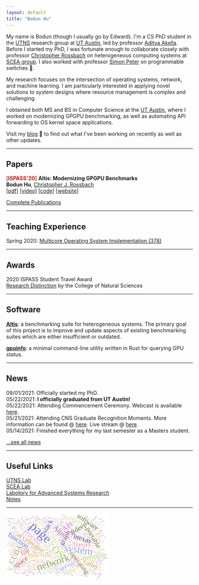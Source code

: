 ```yaml
---
layout: default
title: "Bodun Hu"
---
```


My name is Bodun (though I usually go by Edward). I'm a CS PhD student in the [UTNS](https://utns.cs.utexas.edu/) research group at [UT Austin](https://www.utexas.edu/), led by professor [Aditya Akella](https://www.cs.utexas.edu/~akella/). Before I started my PhD, I was fortunate enough to collaborate closely with professor [Christopher Rossbach](https://www.cs.utexas.edu/~rossbach/) on heterogeneous computing systems at [SCEA group](https://github.com/utcs-scea). I also worked with professor [Simon Peter](https://www.cs.utexas.edu/~simon/) on programmable switches :metal:.

My research focuses on the intersection of operating systems, network, and machine learning. I am particularly interested in applying novel solutions to system designs where resource management is complex and challenging.

I obtained both MS and BS in Computer Science at the [UT Austin](https://www.utexas.edu/), where I worked on modernizing GPGPU benchmarking, as well as automating API forwarding to OS kernel space applications.

Visit my [blog](https://www.bodunhu.com/blog/) :memo: to find out what I've been working on recently as well as other updates.

---

## Papers

[**<span style="color:#c11515">ISPASS'20</span>**]
**Altis: Modernizing GPGPU Benchmarks**  
**Bodun Hu**, [Christopher J. Rossbach](https://www.cs.utexas.edu/~rossbach/)  
[[pdf](https://arxiv.org/pdf/1906.10347.pdf)] [[video](https://www.youtube.com/watch?v=mRkcmjGzytY)] [[code](https://github.com/utcs-scea/altis)] [[website](https://utcs-scea.github.io/altis/)]

[Complete Publications](./publications)

---

## Teaching Experience

Spring 2020: [Multicore Operating System Implementation (378)](https://www.cs.utexas.edu/~simon/378/)

---

## Awards

2020 ISPASS Student Travel Award  
[Research Distinction](https://cns.utexas.edu/undergraduate-education/events/cns-distinctions/2020-distinction-winners#bodun-hucomputer-science) by the College of Natural Sciences

---

## Software

**[Altis](https://utcs-scea.github.io/altis/)**: a benchmarking suite for heterogeneous systems. The primary goal of this project is to improve and update aspects of existing benchmarking suites which are either insufficient or outdated.

**[gpuinfo](https://github.com/BDHU/gpuinfo)**: a minimal command-line utility written in Rust for querying GPU status.

---

## News

09/01/2021: Officially started my PhD.  
05/22/2021: **I officially graduated from UT Austin!**  
05/22/2021: Attending Commencement Ceremony. Webcast is available [here](https://video.ibm.com/recorded/126779814).  
05/21/2021: Attending CNS Graduate Recognition Moments. More information can be found @ [here](https://utaustin.fullmeasure.io/#/landing/?organization_id=45a81510-031d-467d-b972-378ad8e8d20a&card_id=524594a3-c44a-8da5-6dc5-7ba8abeafef9). Live stream @ [here](https://www.youtube.com/watch?v=ZrM4h9AhfgQ).  
05/14/2021: Finished everything for my last semester as a Masters student.

[...see all news](./news)

---

## Useful Links

[UTNS Lab](https://utns.cs.utexas.edu/)  
[SCEA Lab](https://github.com/utcs-scea)  
[Labotory for Advanced Systems Research](https://www.cs.utexas.edu/lasr/)  
[Notes](https://pages.github.austin.utexas.edu/bh28324/notes/)

---

<img style="width:55%;" src="https://raw.githubusercontent.com/BDHU/Page_pics/master/wordcloud.png"/>
